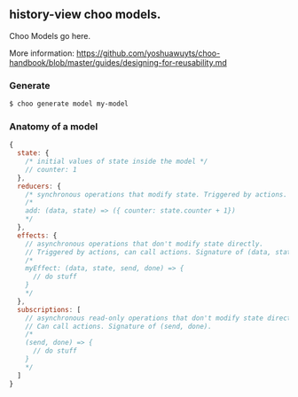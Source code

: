 ## history-view choo models.

Choo Models go here.

More information:  https://github.com/yoshuawuyts/choo-handbook/blob/master/guides/designing-for-reusability.md

### Generate

```bash
$ choo generate model my-model
```

### Anatomy of a model

```js
{
  state: {
    /* initial values of state inside the model */
    // counter: 1
  },
  reducers: {
    /* synchronous operations that modify state. Triggered by actions. Signature of (data, state). */
    /*
    add: (data, state) => ({ counter: state.counter + 1})
    */
  },
  effects: {
    // asynchronous operations that don't modify state directly.
    // Triggered by actions, can call actions. Signature of (data, state, send, done)
    /*
    myEffect: (data, state, send, done) => {
      // do stuff
    }
    */
  },
  subscriptions: [
    // asynchronous read-only operations that don't modify state directly.
    // Can call actions. Signature of (send, done).
    /*
    (send, done) => {
      // do stuff
    }
    */
  ]
}
```
